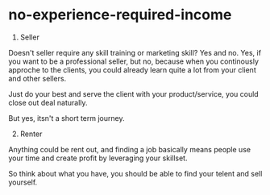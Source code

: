 # no-experience-required-income

1. Seller

Doesn't seller require any skill training or marketing skill? Yes and no.
Yes, if you want to be a professional seller, but no, because when you continously approche to the clients,
you could already learn quite a lot from your client and other sellers.

Just do your best and serve the client with your product/service, you could close out deal naturally.

But yes, itsn't a short term journey.

2. Renter

Anything could be rent out, and finding a job basically means people use your time and create profit
by leveraging your skillset.

So think about what you have, you should be able to find your telent and sell yourself.

